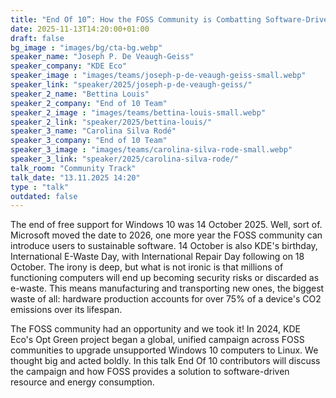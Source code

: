 ```yaml
---
title: "End Of 10”: How the FOSS Community is Combatting Software-Drive Resource and Energy Consumption 🇬🇧"
date: 2025-11-13T14:20:00+01:00
draft: false
bg_image : "images/bg/cta-bg.webp"
speaker_name: "Joseph P. De Veaugh-Geiss"
speaker_company: "KDE Eco"
speaker_image : "images/teams/joseph-p-de-veaugh-geiss-small.webp"
speaker_link: "speaker/2025/joseph-p-de-veaugh-geiss/"
speaker_2_name: "Bettina Louis"
speaker_2_company: "End of 10 Team"
speaker_2_image : "images/teams/bettina-louis-small.webp"
speaker_2_link: "speaker/2025/bettina-louis/"
speaker_3_name: "Carolina Silva Rodé"
speaker_3_company: "End of 10 Team"
speaker_3_image : "images/teams/carolina-silva-rode-small.webp"
speaker_3_link: "speaker/2025/carolina-silva-rode/"
talk_room: "Community Track"
talk_date: "13.11.2025 14:20"
type : "talk"
outdated: false
---
```


The end of free support for Windows 10 was 14 October 2025. Well, sort of. Microsoft moved the date to 2026, one more year the FOSS community can introduce users to sustainable software. 14 October is also KDE's birthday, International E-Waste Day, with International Repair Day following on 18 October. The irony is deep, but what is not ironic is that millions of functioning computers will end up becoming security risks or discarded as e-waste. This means manufacturing and transporting new ones, the biggest waste of all: hardware production accounts for over 75% of a device's CO2 emissions over its lifespan.

The FOSS community had an opportunity and we took it! In 2024, KDE Eco's Opt Green project began a global, unified campaign across FOSS communities to upgrade unsupported Windows 10 computers to Linux. We thought big and acted boldly. In this talk End Of 10 contributors will discuss the campaign and how FOSS provides a solution to software-driven resource and energy consumption.